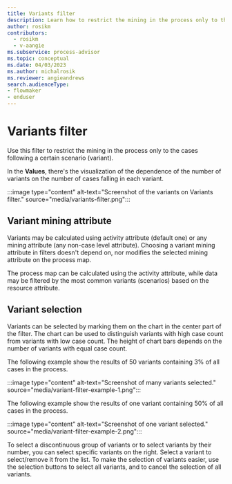 ```yaml
---
title: Variants filter
description: Learn how to restrict the mining in the process only to the cases following a certain scenario in minit.
author: rosikm
contributors:
  - rosikm
  - v-aangie
ms.subservice: process-advisor
ms.topic: conceptual
ms.date: 04/03/2023
ms.author: michalrosik
ms.reviewer: angieandrews
search.audienceType:
- flowmaker
- enduser
---
```


# Variants filter

Use this filter to restrict the mining in the process only to the cases following a certain scenario (variant).

In the **Values**, there's the visualization of the dependence of the number of variants on the number of cases falling in each variant.

:::image type="content" alt-text="Screenshot of the variants on Variants filter." source="media/variants-filter.png":::

## Variant mining attribute

Variants may be calculated using activity attribute (default one) or any mining attribute (any non-case level attribute). Choosing a variant mining attribute in filters doesn't depend on, nor modifies the selected mining attribute on the process map.

The process map can be calculated using the activity attribute, while data may be filtered by the most common variants (scenarios) based on the resource attribute.

## Variant selection

Variants can be selected by marking them on the chart in the center part of the filter. The chart can be used to distinguish variants with high case count from variants with low case count. The height of chart bars depends on the number of variants with equal case count.

The following example show the results of 50 variants containing 3% of all cases in the process.

:::image type="content" alt-text="Screenshot of many variants selected." source="media/variant-filter-example-1.png":::

The following example show the results of one variant containing 50% of all cases in the process.

:::image type="content" alt-text="Screenshot of one variant selected." source="media/variant-filter-example-2.png":::

To select a discontinuous group of variants or to select variants by their number, you can select specific variants on the right. Select a variant to select/remove it from the list. To make the selection of variants easier, use the selection buttons to select all variants, and to cancel the selection of all variants.

